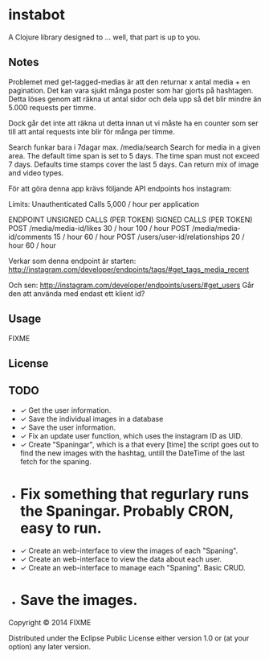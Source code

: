 # instabot

A Clojure library designed to ... well, that part is up to you.

## Notes

Problemet med get-tagged-medias är att den returnar x antal media + en pagination. Det kan vara sjukt många poster som har gjorts på hashtagen. Detta löses genom att räkna ut antal sidor och dela upp så det blir mindre än 5.000 requests per timme.

Dock går det inte att räkna ut detta innan ut vi måste ha en counter som ser till att antal requests inte blir för många per timme.


Search funkar bara i 7dagar max.
/media/search
Search for media in a given area. The default time span is set to 5 days. The time span must not exceed 7 days. Defaults time stamps cover the last 5 days. Can return mix of image and video types.



För att göra denna app krävs följande API endpoints hos instagram:


Limits:
Unauthenticated Calls	5,000 / hour per application

ENDPOINT	UNSIGNED CALLS (PER TOKEN)	SIGNED CALLS (PER TOKEN)
POST /media/media-id/likes	30 / hour	100 / hour
POST /media/media-id/comments	15 / hour	60 / hour
POST /users/user-id/relationships	20 / hour	60 / hour


Verkar som denna endpoint är starten: http://instagram.com/developer/endpoints/tags/#get_tags_media_recent


Och sen: http://instagram.com/developer/endpoints/users/#get_users
Går den att använda med endast ett klient id?


## Usage

FIXME

## License

## TODO

- ✓ Get the user information.
- ✓ Save the individual images in a database
- ✓ Save the user information.
- ✓ Fix an update user function, which uses the instagram ID as UID.
- ✓ Create "Spaningar", which is a that every [time] the script goes out to find the new images with the hashtag, untill the DateTime of the last fetch for the spaning.
- # Fix something that regurlary runs the Spaningar. Probably CRON, easy to run.
- ✓ Create an web-interface to view the images of each "Spaning".
- ✓ Create an web-interface to view the data about each user.
- ✓ Create an web-interface to manage each "Spaning". Basic CRUD.
- # Save the images.


Copyright © 2014 FIXME

Distributed under the Eclipse Public License either version 1.0 or (at
your option) any later version.
